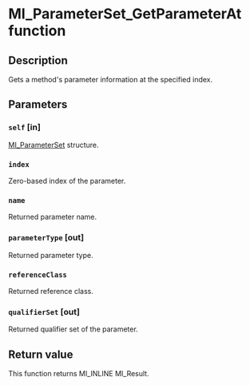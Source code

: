 # MI_ParameterSet_GetParameterAt function

## Description

Gets a method's parameter information at the specified index.

## Parameters

### `self` [in]

[MI_ParameterSet](https://learn.microsoft.com/windows/desktop/api/mi/ns-mi-mi_parameterset) structure.

### `index`

Zero-based index of the parameter.

### `name`

Returned parameter name.

### `parameterType` [out]

Returned parameter type.

### `referenceClass`

Returned reference class.

### `qualifierSet` [out]

Returned qualifier set of the parameter.

## Return value

This function returns MI_INLINE MI_Result.